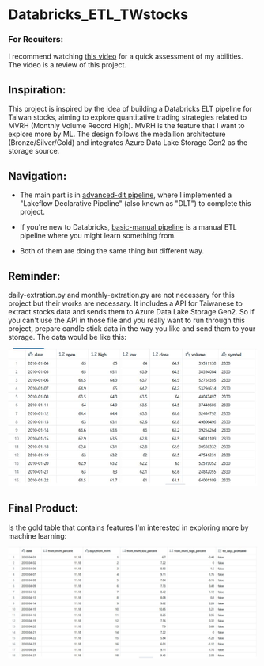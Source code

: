 # Databricks_ETL_TWstocks

### For Recuiters:
I recommend watching [this video](https://youtu.be/kbbbPRVhNGA) for a quick assessment of my abilities. The video is a review of this project.

## Inspiration:
This project is inspired by the idea of building a Databricks ELT pipeline for Taiwan stocks, aiming to explore quantitative trading strategies related to MVRH (Monthly Volume Record High). MVRH is the feature that I want to explore more by ML. The design follows the medallion architecture (Bronze/Silver/Gold) and integrates Azure Data Lake Storage Gen2 as the storage source.

## Navigation:
- The main part is in [advanced-dlt pipeline](./advanced-dlt%20pipeline), where I implemented a "Lakeflow Declarative Pipeline" (also known as "DLT") to complete this project.
- If you're new to Databricks, [basic-manual pipeline](./basic-manual%20pipeline) is a manual ETL pipeline where you might learn something from.

- Both of them are doing the same thing but different way.

## Reminder:
daily-extration.py and monthly-extration.py are not necessary for this project but their works are necessary. It includes a API for Taiwanese to extract stocks data and sends them to Azure Data Lake Storage Gen2. So if you can't use the API in those file and you really want to run through this project, prepare candle stick data in the way you like and send them to your storage. The data would be like this:

![說明文字](./sample.JPG)

## Final Product:
Is the gold table that contains features I'm interested in exploring more by machine learning:

![說明文字](./sample2.JPG)

